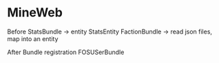 MineWeb
========================

Before
  StatsBundle -> entity StatsEntity
  FactionBundle -> read json files, map into an entity

After
Bundle registration FOSUSerBundle
